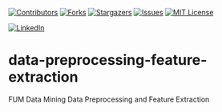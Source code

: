 <a name="readme-top"></a>


[![Contributors][contributors-shield]][contributors-url]
[![Forks][forks-shield]][forks-url]
[![Stargazers][stars-shield]][stars-url]
[![Issues][issues-shield]][issues-url]
[![MIT License][license-shield]][license-url]



[![LinkedIn][linkedin-shield]][javid-linkedin-url]

# data-preprocessing-feature-extraction

FUM Data Mining Data Preprocessing and Feature Extraction


<!-- MARKDOWN LINKS & IMAGES -->
<!-- https://www.markdownguide.org/basic-syntax/#reference-style-links -->
<!-- https://ileriayo.github.io/markdown-badges/ -->

<!-- Contributors -->
[contributors-shield]: https://img.shields.io/github/contributors/javidchaji/FUM-Data-Mining-Data-Preprocessing-and-Feature-Extraction.svg?style=for-the-badge

[contributors-url]: https://github.com/javidchaji/FUM-Data-Mining-Data-Preprocessing-and-Feature-Extraction/graphs/contributors

<!-- Forks -->
[forks-shield]: https://img.shields.io/github/forks/javidchaji/FUM-Data-Mining-Data-Preprocessing-and-Feature-Extraction.svg?style=for-the-badge

[forks-url]: https://github.com/javidchaji/FUM-Data-Mining-Data-Preprocessing-and-Feature-Extraction/network/members


<!-- Stars -->
[stars-shield]: https://img.shields.io/github/stars/javidchaji/FUM-Data-Mining-Data-Preprocessing-and-Feature-Extraction.svg?style=for-the-badge

[stars-url]: https://github.com/javidchaji/FUM-Data-Mining-Data-Preprocessing-and-Feature-Extraction/stargazers


<!-- Issues -->
[issues-shield]: https://img.shields.io/github/issues/javidchaji/FUM-Data-Mining-Data-Preprocessing-and-Feature-Extraction.svg?style=for-the-badge

[issues-url]: https://github.com/javidchaji/FUM-Data-Mining-Data-Preprocessing-and-Feature-Extraction/issues


<!-- License -->
[license-shield]: https://img.shields.io/github/license/javidchaji/FUM-Web-Programming-Hotel-Search-UI.svg?style=for-the-badge

[license-url]: https://github.com/javidchaji/FUM-Web-Programming-Hotel-Search-UI/blob/master/LICENSE


<!-- Linkedin -->
[linkedin-shield]: https://img.shields.io/badge/linkedin-%230077B5.svg?style=for-the-badge&logo=linkedin&logoColor=white

[javid-linkedin-url]: https://linkedin.com/in/javidchaji
